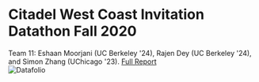 # Citadel West Coast Invitation Datathon Fall 2020
Team 11: Eshaan Moorjani (UC Berkeley '24), Rajen Dey (UC Berkeley '24), and Simon Zhang (UChicago '23).
[Full Report](https://github.com/RajenDey/Citadel-Data-Open-Fall-2020/blob/master/West%20Coast%20Data%20Open%20F20/Final%20Report/team_11_Report.pdf)
<br>
![Datafolio](https://github.com/RajenDey/Citadel-Data-Open-Fall-2020/blob/master/West%20Coast%20Data%20Open%20F20/Final%20Report/Datafolio_img.jpg)
